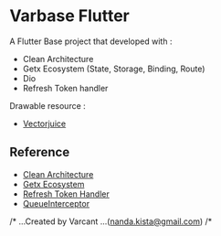 # Varbase Flutter

A Flutter Base project that developed with :
 - Clean Architecture
 - Getx Ecosystem (State, Storage, Binding, Route)
 - Dio
 - Refresh Token handler

Drawable resource : 
- [Vectorjuice](https://www.freepik.com/vectorjuice)

## Reference
- [Clean Architecture](https://resocoder.com/2019/08/27/flutter-tdd-clean-architecture-course-1-explanation-project-structure/)
- [Getx Ecosystem](https://medium.com/flutter-community/the-flutter-getx-ecosystem-state-management-881c7235511d)
- [Refresh Token Handler](https://medium.com/nusanet/flutter-refresh-token-authentication-4c8a58071d75)
- [QueueInterceptor](https://github.com/flutterchina/dio/issues/1308)

/* 
  ...Created by Varcant 
  ...(nanda.kista@gmail.com)
/*
